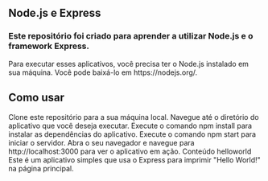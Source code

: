 <h2>
Node.js e Express
</h2>

<h3>
Este repositório foi criado para aprender a utilizar Node.js e o framework Express.
</h3>
Para executar esses aplicativos, você precisa ter o Node.js instalado em sua máquina. Você pode baixá-lo em https://nodejs.org/.

<h2>Como usar</h2>
Clone este repositório para a sua máquina local.
Navegue até o diretório do aplicativo que você deseja executar.
Execute o comando npm install para instalar as dependências do aplicativo.
Execute o comando npm start para iniciar o servidor.
Abra o seu navegador e navegue para http://localhost:3000 para ver o aplicativo em ação.
Conteúdo
helloworld
Este é um aplicativo simples que usa o Express para imprimir "Hello World!" na página principal.
